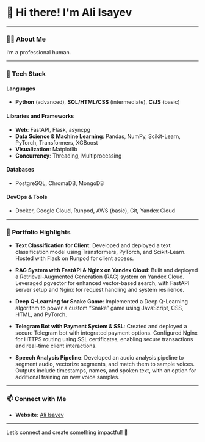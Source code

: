 # 👋 Hi there! I'm Ali Isayev

---

### 🧑‍💻 About Me
I’m a professional human.

---

### 💼 Tech Stack

#### **Languages**
- **Python** (advanced), **SQL/HTML/CSS** (intermediate), **C/JS** (basic)

#### **Libraries and Frameworks**
- **Web**: FastAPI, Flask, asyncpg
- **Data Science & Machine Learning**: Pandas, NumPy, Scikit-Learn, PyTorch, Transformers, XGBoost
- **Visualization**: Matplotlib
- **Concurrency**: Threading, Multiprocessing

#### **Databases**
- PostgreSQL, ChromaDB, MongoDB

#### **DevOps & Tools**
- Docker, Google Cloud, Runpod, AWS (basic), Git, Yandex Cloud

---

### 📁 Portfolio Highlights

- **Text Classification for Client**: Developed and deployed a text classification model using Transformers, PyTorch, and Scikit-Learn. Hosted with Flask on Runpod for client access.
  
- **RAG System with FastAPI & Nginx on Yandex Cloud**: Built and deployed a Retrieval-Augmented Generation (RAG) system on Yandex Cloud. Leveraged pgvector for enhanced vector-based search, with FastAPI server setup and Nginx for request handling and system resilience.

- **Deep Q-Learning for Snake Game**: Implemented a Deep Q-Learning algorithm to power a custom “Snake” game using JavaScript, CSS, HTML, and PyTorch.

- **Telegram Bot with Payment System & SSL**: Created and deployed a secure Telegram bot with integrated payment options. Configured Nginx for HTTPS routing using SSL certificates, enabling secure transactions and real-time client interactions.

- **Speech Analysis Pipeline**: Developed an audio analysis pipeline to segment audio, vectorize segments, and match them to sample voices. Outputs include timestamps, names, and spoken text, with an option for additional training on new voice samples.

---

### 📫 Connect with Me

- **Website**: [Ali Isayev](http://www.aliisayev.software/)

---

Let’s connect and create something impactful! 🚀
